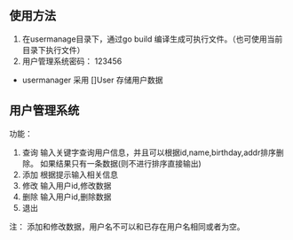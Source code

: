 ## 使用方法

1. 在usermanage目录下，通过go build 编译生成可执行文件。（也可使用当前目录下执行文件）
2. 用户管理系统密码： 123456

- usermanager 采用 []User 存储用户数据

## 用户管理系统

功能：
1. 查询
	输入关键字查询用户信息，并且可以根据id,name,birthday,addr排序删除。
	如果结果只有一条数据(则不进行排序直接输出)
2. 添加
	根据提示输入相关信息
3. 修改
	输入用户id,修改数据
4. 删除
	输入用户id,删除数据
5. 退出

注： 添加和修改数据，用户名不可以和已存在用户名相同或者为空。

